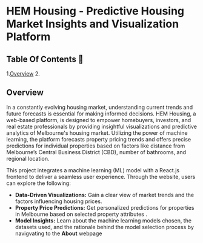 # HEM Housing - Predictive Housing Market Insights and Visualization Platform 

## Table Of Contents :house_with_garden:
1.[Overview](#project-introduction)
2.

<a name="project-overview"></a>
## Overview
In a constantly evolving housing market, understanding current trends and future forecasts is essential for making informed decisions. HEM Housing, a web-based platform, is designed to empower homebuyers, investors, and real estate professionals by providing insightful visualizations and predictive analytics of Melbourne's housing market. Utilizing the power of machine learning, the platform forecasts property pricing trends and offers precise predictions for individual properties based on factors like distance from Melbourne’s Central Business District (CBD), number of bathrooms, and regional location.

This project integrates a machine learning (ML) model with a React.js frontend to deliver a seamless user experience. Through the website, users can explore the following:

- **Data-Driven Visualizations:**  Gain a clear view of market trends and the factors influencing housing prices.
- **Property Price Predictions:** Get personalized predictions for properties in Melbourne based on selected property attributes .
- **Model Insights:** Learn about the machine learning models chosen, the datasets used, and the rationale behind the model selection process by navigvating to the **About** webpage
